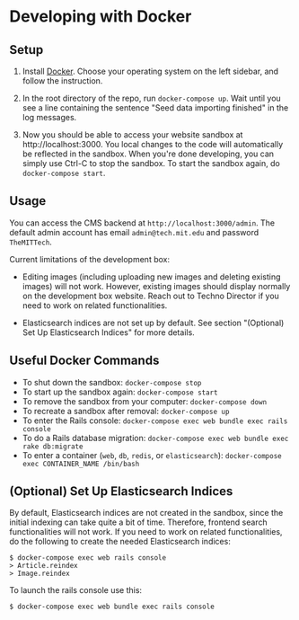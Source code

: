 # Developing with Docker

## Setup

1. Install [Docker](https://docs.docker.com/install/). Choose your operating
system on the left sidebar, and follow the instruction.

2. In the root directory of the repo, run `docker-compose up`. Wait until you
see a line containing the sentence "Seed data importing finished" in the log
messages.

3. Now you should be able to access your website sandbox at
http://localhost:3000. You local changes to the code will automatically be
reflected in the sandbox. When you're done developing, you can simply use Ctrl-C
to stop the sandbox. To start the sandbox again, do `docker-compose start`.

## Usage

You can access the CMS backend at `http://localhost:3000/admin`. The default
admin account has email `admin@tech.mit.edu` and password `TheMITTech`.

Current limitations of the development box:

- Editing images (including uploading new images and deleting existing images)
  will not work. However, existing images should display normally on the
  development box website. Reach out to Techno Director if you need to work on
  related functionalities.

- Elasticsearch indices are not set up  by default. See section "(Optional) Set
  Up Elasticsearch Indices" for more details.

## Useful Docker Commands

- To shut down the sandbox: `docker-compose stop`
- To start up the sandbox again: `docker-compose start`
- To remove the sandbox from your computer: `docker-compose down`
- To recreate a sandbox after removal: `docker-compose up`
- To enter the Rails console: `docker-compose exec web bundle exec rails console`
- To do a Rails database migration: `docker-compose exec web bundle exec rake db:migrate`
- To enter a container (`web`, `db`, `redis`, or `elasticsearch`):
`docker-compose exec CONTAINER_NAME /bin/bash`

## (Optional) Set Up Elasticsearch Indices

By default, Elasticsearch indices are not created in the sandbox, since the
initial indexing can take quite a bit of time. Therefore, frontend search
functionalities will not work. If you need to work on related functionalities,
do the following to create the needed Elasticsearch indices:

```
$ docker-compose exec web rails console
> Article.reindex
> Image.reindex
```

To launch the rails console use this:

```
$ docker-compose exec web bundle exec rails console
```
